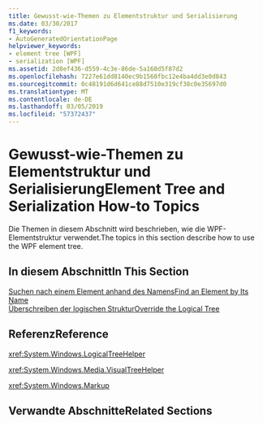 ```yaml
---
title: Gewusst-wie-Themen zu Elementstruktur und Serialisierung
ms.date: 03/30/2017
f1_keywords:
- AutoGeneratedOrientationPage
helpviewer_keywords:
- element tree [WPF]
- serialization [WPF]
ms.assetid: 2d8ef436-d559-4c3e-86de-5a160d5f87d2
ms.openlocfilehash: 7227e61dd8140ec9b1560fbc12e4ba4dd3e0d843
ms.sourcegitcommit: 0c48191d6d641ce88d7510e319cf38c0e35697d0
ms.translationtype: MT
ms.contentlocale: de-DE
ms.lasthandoff: 03/05/2019
ms.locfileid: "57372437"
---
```

# <a name="element-tree-and-serialization-how-to-topics"></a><span data-ttu-id="12064-102">Gewusst-wie-Themen zu Elementstruktur und Serialisierung</span><span class="sxs-lookup"><span data-stu-id="12064-102">Element Tree and Serialization How-to Topics</span></span>
<span data-ttu-id="12064-103">Die Themen in diesem Abschnitt wird beschrieben, wie die WPF-Elementstruktur verwendet.</span><span class="sxs-lookup"><span data-stu-id="12064-103">The topics in this section describe how to use the WPF element tree.</span></span>  
  
## <a name="in-this-section"></a><span data-ttu-id="12064-104">In diesem Abschnitt</span><span class="sxs-lookup"><span data-stu-id="12064-104">In This Section</span></span>  
 [<span data-ttu-id="12064-105">Suchen nach einem Element anhand des Namens</span><span class="sxs-lookup"><span data-stu-id="12064-105">Find an Element by Its Name</span></span>](how-to-find-an-element-by-its-name.md)  
 [<span data-ttu-id="12064-106">Überschreiben der logischen Struktur</span><span class="sxs-lookup"><span data-stu-id="12064-106">Override the Logical Tree</span></span>](how-to-override-the-logical-tree.md)  
  
## <a name="reference"></a><span data-ttu-id="12064-107">Referenz</span><span class="sxs-lookup"><span data-stu-id="12064-107">Reference</span></span>  
 <xref:System.Windows.LogicalTreeHelper>  
  
 <xref:System.Windows.Media.VisualTreeHelper>  
  
 <xref:System.Windows.Markup>  
  
## <a name="related-sections"></a><span data-ttu-id="12064-108">Verwandte Abschnitte</span><span class="sxs-lookup"><span data-stu-id="12064-108">Related Sections</span></span>
